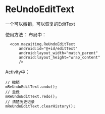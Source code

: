 # ReUndoEditText
一个可以撤销，可以恢复的EditText

使用方法：
布局中：
```
  <com.mazaiting.ReUndoEditText
      android:id="@+id/editText"
      android:layout_width="match_parent"
      android:layout_height="wrap_content"
      />
```

Activity中：
```
// 撤销
mReUndoEditText.undo();
// 重做
mReUndoEditText.redo();
// 清楚历史记录
mReUndoEditText.clearHistory();
```


